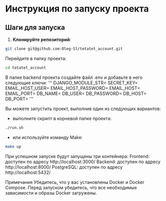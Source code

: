 # Инструкция по запуску проекта

## Шаги для запуска

1. **Клонируйте репозиторий**:

```bash
git clone git@github.com:Oleg-Sl/tetatet_account.git
```

Перейдите в папку проекта:

```bash
cd tetatet_account
```

В папке backend проекта создайте файл .env и добавьте в него следующие ключи:
'''
    DJANGO_MODULE_STR=
    SECRET_KEY=
    EMAIL_HOST_USER=
    EMAIL_HOST_PASSWORD=
    EMAIL_HOST=
    EMAIL_PORT=
    DB_NAME=
    DB_USER=
    DB_PASSWORD=
    DB_HOST=
    DB_PORT=
'''

Вы можете запустить проект, выполнив один из следующих вариантов:
- выполните скрипт в корневой папке проекта:
```bash
./run.sh
```
- или используйте команду Make:
```bash
make up
```

При успешном запуске будут запущены три контейнера:
    Frontend: доступен по адресу http://localhost:3000/
    Backend: доступен по адресу http://localhost:8000/
    PostgreSQL: доступен по адресу http://localhost:5432/


Примечания
    Убедитесь, что у вас установлены Docker и Docker Compose.
    Перед запуском убедитесь, что все необходимые зависимости и образы Docker загружены.